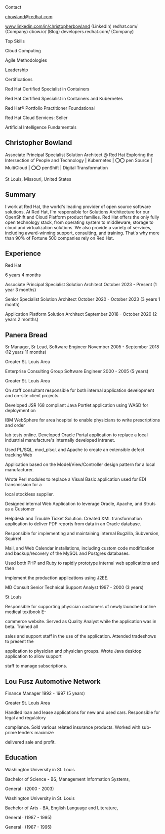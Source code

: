 Contact

cbowland@redhat.com

www.linkedin.com/in/christopherbowland (LinkedIn) redhat.com/ (Company) cbow.io/ (Blog) developers.redhat.com/ (Company)

Top Skills

Cloud Computing

Agile Methodologies

Leadership

Certifications

Red Hat Certified Specialist in Containers

Red Hat Certified Specialist in Containers and Kubernetes

Red Hat® Portfolio Practitioner Foundational

Red Hat Cloud Services: Seller

Artificial Intelligence Fundamentals

## Christopher Bowland

Associate Principal Specialist Solution Architect @ Red Hat Exploring the Intersection of People and Technology | Kubernetes | ⭕⭕ pen Source | MultiCloud | ⭕⭕ penShift | Digital Transformation

St Louis, Missouri, United States

## Summary

I work at Red Hat, the world's leading provider of open source software solutions. At Red Hat, I'm responsible for Solutions Architecture for our OpenShift and Cloud Platform product families. Red Hat offers the only fully open technology stack, from operating system to middleware, storage to cloud and virtualization solutions. We also provide a variety of services, including award-winning support, consulting, and training. That's why more than 90% of Fortune 500 companies rely on Red Hat.

## Experience

Red Hat

6 years 4 months

Associate Principal Specialist Solution Architect October 2023 - Present (1 year 3 months)

Senior Specialist Solution Architect October 2020 - October 2023 (3 years 1 month)

Application Platform Solution Architect September 2018 - October 2020 (2 years 2 months)

## Panera Bread

Sr Manager, Sr Lead, Software Engineer November 2005 - September 2018 (12 years 11 months)

Greater St. Louis Area

Enterprise Consulting Group Software Engineer 2000 - 2005 (5 years)

Greater St. Louis Area

On staff consultant responsible for both internal application development and on-site client projects.

Developed JSR 168 compliant Java Portlet application using WASD for deployment on

IBM WebSphere for area hospital to enable physicians to write prescriptions and order

lab tests online. Developed Oracle Portal application to replace a local industrial manufacture's internally developed intranet.

Used PL/SQL, mod\_plsql, and Apache to create an extensible defect tracking Web

Application based on the Model/View/Controller design pattern for a local manufacturer.

Wrote Perl modules to replace a Visual Basic application used for EDI transmission for a

local stockless supplier.

Designed internal Web Application to leverage Oracle, Apache, and Struts as a Customer

Helpdesk and Trouble Ticket Solution. Created XML transformation application to deliver PDF reports from data in an Oracle database.

Responsible for implementing and maintaining internal Bugzilla, Subversion, Squirrel

Mail, and Web Calendar installations, including custom code modification and backup/recovery of the MySQL and Postgres databases.

Used both PHP and Ruby to rapidly prototype internal web applications and then

implement the production applications using J2EE.

MD Consult Senior Technical Support Analyst 1997 - 2000 (3 years)

St Louis

Responsible for supporting physician customers of newly launched online medical textbook E-

commerce website. Served as Quality Analyst while the application was in beta. Trained all

sales and support staff in the use of the application. Attended tradeshows to present the

application to physician and physician groups. Wrote Java desktop application to allow support

staff to manage subscriptions.

## Lou Fusz Automotive Network

Finance Manager 1992 - 1997 (5 years)

Greater St. Louis Area

Handled loan and lease applications for new and used cars. Responsible for legal and regulatory

compliance. Sold various related insurance products. Worked with sub-prime lenders maximize

delivered sale and profit.

## Education

Washington University in St. Louis

Bachelor of Science - BS, Management Information Systems,

General · (2000 - 2003)

Washington University in St. Louis

Bachelor of Arts - BA, English Language and Literature,

General · (1987 - 1995)

General · (1987 - 1995)